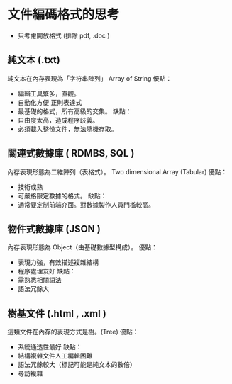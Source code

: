 ﻿# 文件編碼格式的思考
* 只考慮開放格式 (排除  pdf, .doc )

## 純文本 (.txt)
純文本在內存表現為「字符串陣列」 Array of String
優點：
* 編輯工具繁多，直觀。
* 自動化方便  正則表達式
* 最基礎的格式，所有高級的交集。
缺點：
* 自由度太高，造成程序歧義。
* 必須載入整份文件，無法隨機存取。

## 關連式數據庫 ( RDMBS, SQL ) 
內存表現形態為二維陣列（表格式）。 Two dimensional Array (Tabular)
優點：
* 技術成熟
* 可嚴格限定數據的格式。
缺點：
* 通常要定制前端介面。對數據製作人員門檻較高。

## 物件式數據庫 (JSON )
內存表現形態為 Object（由基礎數據型構成）。
優點：
* 表現力強，有效描述複雜結構
* 程序處理友好
缺點：
* 需熟悉相關語法
* 語法冗餘大

## 樹基文件 (.html , .xml  )
這類文件在內存的表現方式是樹。(Tree)
優點：
* 系統通透性最好
缺點：
* 結構複雜文件人工編輯困難
* 語法冗餘較大（標記可能是純文本的數倍）
* 尋訪複雜